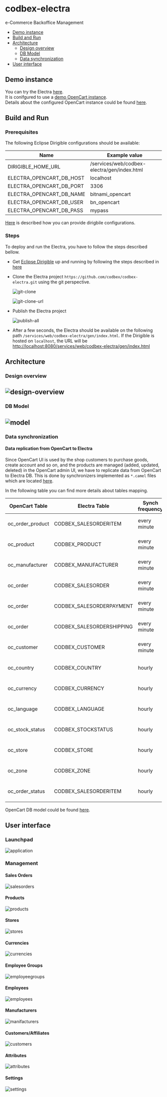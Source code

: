 # codbex-electra

e-Commerce Backoffice Management

- [Demo instance](#demo-instance)
- [Build and Run](#build-and-run)
- [Architecture](#architecture)
	- [Design overview](#design-overview)
	- [DB Model](#db-model)
    - [Data synchronization](#data-synchronization)
- [User interface](#user-interface)

## Demo instance
You can try the Electra [here](https://dev.electra.eu1.codbex.com).<br>
It is conifgured to use a [demo OpenCart instance](https://dev.opencart-demo.eu1.codbex.com).<br>
Details about the configured OpenCart instance could be found [here](https://github.com/codbex/products-documentation/blob/main/opencart/README.md#opencart-303-8).

## Build and Run

### Prerequisites
The following Eclipse Dirigible configurations should be available:

| Name | Example value |
|--|--|
| DIRIGIBLE_HOME_URL | /services/web/codbex-electra/gen/index.html |
| ELECTRA_OPENCART_DB_HOST | localhost |
| ELECTRA_OPENCART_DB_PORT | 3306 |
| ELECTRA_OPENCART_DB_NAME | bitnami_opencart |
| ELECTRA_OPENCART_DB_USER | bn_opencart |
| ELECTRA_OPENCART_DB_PASS | mypass |

[Here](https://www.dirigible.io/help/setup/setup-environment-variables/) is described how you can provide dirigbile configurations.

### Steps
To deploy and run the Electra, you have to follow the steps described bellow.
- Get [Eclipse Dirigible](https://github.com/eclipse/dirigible) up and running by following the steps described in [here](https://github.com/eclipse/dirigible?tab=readme-ov-file#get-started)
- Clone the Electra project `https://github.com/codbex/codbex-electra.git` using the git perspective.

    ![git-clone](misc/images/git-clone.png)

    ![git-clone-url](misc/images/git-clone-url.png)

- Publish the Electra project

    ![publish-all](misc/images/publish-all.png)

- After a few seconds, the Electra should be available on the following path `/services/web/codbex-electra/gen/index.html`. If the Dirigible is hosted on `localhost`, the URL will be  [http://localhost:8080/services/web/codbex-electra/gen/index.html](http://localhost:8080/services/web/codbex-electra/gen/index.html)

## Architecture

### Design overview
![design-overview](misc/design/electra.svg)
---
### DB Model
![model](misc/images/arch/db-model.png)
---
### Data synchronization

#### Data replication from OpenCart to Electra
Since OpenCart UI is used by the shop customers to purchase goods, create account and so on, and the products are managed (added, updated, deleted) in the OpenCart admin UI, we have to replicate data from OpenCart to Electra DB. This is done by synchronizers implemented as `*.camel` files which are located [here](codbex-electra/opencart/synchronization/).<br>

In the following table you can find more details about tables mapping.

| OpenCart Table | Electra Table | Synch frequency | Details | Example execution |
|--|--|--|--|--|
| oc_order_product | CODBEX_SALESORDERITEM | every minute | [here](codbex-electra/opencart/synchronization/sync-order-items.camel) | 12:00:00<br>12:01:00<br>12:02:00 |
| oc_product | CODBEX_PRODUCT | every minute | [here](codbex-electra/opencart/synchronization/sync-products.camel) | 12:00:01<br>12:01:01<br>12:02:01 |
| oc_manufacturer | CODBEX_MANUFACTURER | every minute | [here](codbex-electra/opencart/synchronization/sync-manufacturers.camel) | 12:00:02<br>12:01:02<br>12:02:02 |
| oc_order | CODBEX_SALESORDER | every minute | [here](codbex-electra/opencart/synchronization/sync-orders.camel) | 12:00:03<br>12:01:03<br>12:02:03 |
| oc_order | CODBEX_SALESORDERPAYMENT | every minute | [here](codbex-electra/opencart/synchronization/sync-orders.camel) | 12:00:03<br>12:01:03<br>12:02:03 |
| oc_order | CODBEX_SALESORDERSHIPPING | every minute | [here](codbex-electra/opencart/synchronization/sync-orders.camel) | 12:00:03<br>12:01:03<br>12:02:03 |
| oc_customer | CODBEX_CUSTOMER | every minute | [here](codbex-electra/opencart/synchronization/sync-customers.camel) | 12:00:04<br>12:01:04<br>12:02:04 |
| oc_country | CODBEX_COUNTRY | hourly | [here](codbex-electra/opencart/synchronization/sync-countries.camel) | 12:30:00<br>13:30:00<br>14:30:00 |
| oc_currency | CODBEX_CURRENCY | hourly | [here](codbex-electra/opencart/synchronization/sync-currencies.camel) | 12:30:01<br>13:30:01<br>14:30:01 |
| oc_language | CODBEX_LANGUAGE | hourly | [here](codbex-electra/opencart/synchronization/sync-languages.camel) | 12:30:02<br>13:30:02<br>14:30:02 |
| oc_stock_status | CODBEX_STOCKSTATUS | hourly | [here](codbex-electra/opencart/synchronization/sync-stock-statuses.camel) | 12:30:03<br>13:30:03<br>14:30:03 |
| oc_store | CODBEX_STORE | hourly | [here](codbex-electra/opencart/synchronization/sync-stores.camel) | 12:30:04<br>13:30:04<br>14:30:04 |
| oc_zone | CODBEX_ZONE | hourly | [here](codbex-electra/opencart/synchronization/sync-zones.camel) | 12:30:05<br>13:30:05<br>14:30:05 |
| oc_order_status | CODBEX_SALESORDERITEM | hourly | [here](codbex-electra/opencart/synchronization/sync-order-status.camel) | 12:30:06<br>13:30:06<br>14:30:06 |

OpenCart DB model could be found [here](https://github.com/opencart/opencart/blob/3.0.3.8/upload/install/opencart.sql).

## User interface

### Launchpad
![application](misc/images/user-interface/launchpad.png)

### Management

#### Sales Orders
![salesorders](misc/images/user-interface/sales-orders.png)

#### Products
![products](misc/images/user-interface/products.png)

#### Stores
![stores](misc/images/user-interface/stores.png)

#### Currencies
![currencies](misc/images/user-interface/currencies.png)

#### Employee Groups
![employeegroups](misc/images/user-interface/teams.png)

#### Employees
![employees](misc/images/user-interface/employees.png)

#### Manufacturers
![manifacturers](misc/images/user-interface/manufacturers.png)

#### Customers/Affiliates
![customers](misc/images/user-interface/customers.png)

#### Attributes
![attributes](misc/images/user-interface/attributes.png)

#### Settings
![settings](misc/images/user-interface/settings.png)
